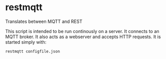 # restmqtt
Translates between MQTT and REST

This script is intended to be run continously on a server. It connects to an MQTT broker. It also acts as a webserver and accepts HTTP requests.
It is started simply with:

    restmqtt configfile.json
